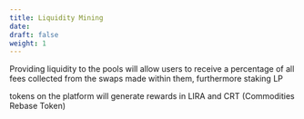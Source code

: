 ```yaml
---
title: Liquidity Mining
date:
draft: false
weight: 1
---
```


Providing liquidity to the pools will allow users to receive a percentage of all fees collected from the swaps made within them, furthermore staking LP 

tokens on the platform will generate rewards in LIRA and CRT (Commodities Rebase Token)